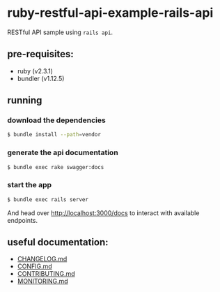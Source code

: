 # ruby-restful-api-example-rails-api
RESTful API sample using `rails api`.

## pre-requisites:
- ruby (v2.3.1)
- bundler (v1.12.5)

## running
### download the dependencies
```bash
$ bundle install --path=vendor
```

### generate the api documentation
```bash
$ bundle exec rake swagger:docs
```

### start the app
```bash
$ bundle exec rails server
```

And head over [http://localhost:3000/docs](http://localhost:3000/docs) to
interact with available endpoints.

## useful documentation:
- [CHANGELOG.md](./CHANGELOG.md)
- [CONFIG.md](./CONFIG.md)
- [CONTRIBUTING.md](./CONTRIBUTING.md)
- [MONITORING.md](./MONITORING.md)

